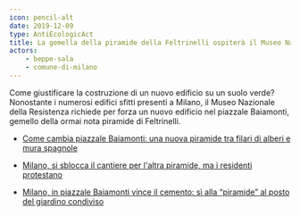 ```yaml
---
icon: pencil-alt
date: 2019-12-09
type: AntiEcologicAct
title: La gemella della piramide della Feltrinelli ospiterà il Museo Nazionale della Resistenza
actors:
    - beppe-sala
    - comune-di-milano
---
```


Come giustificare la costruzione di un nuovo edificio su un suolo verde?
Nonostante i numerosi edifici sfitti presenti a Milano, il Museo Nazionale della Resistenza richiede per forza un nuovo edificio nel piazzale Baiamonti, gemello della ormai nota piramide di Feltrinelli.


- [Come cambia piazzale Baiamonti: una nuova piramide tra filari di alberi e mura spagnole](https://www.mentelocale.it/milano/articoli/81696-come-cambia-piazzale-baiamonti-una-nuova-piramide-tra-filari-di-alberi-e-mura-spagnole.htm)

- [Milano, si sblocca il cantiere per l'altra piramide, ma i residenti protestano](https://milano.repubblica.it/cronaca/2019/08/29/news/milano_piramide_fondazione_feltrinelli_herzog-234547509/)

- [Milano, in piazzale Baiamonti vince il cemento: sì alla “piramide” al posto del giardino condiviso](https://milano.fanpage.it/milano-in-piazzale-baiamonti-vince-il-cemento-si-alla-piramide-al-posto-del-giardino-condiviso/)